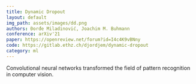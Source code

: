 ```yaml
---
title: Dynamic Dropout
layout: default
img_path: assets/images/dd.png
authors: Đorđe Miladinović, Joachim M. Buhmann
conference: arXiv'21
paper: https://openreview.net/forum?id=I4c4K9vBNny
code: https://gitlab.ethz.ch/djordjem/dynamic-dropout
category: ml
---
```


Convolutional neural networks transformed the field of pattern recognition in computer vision.